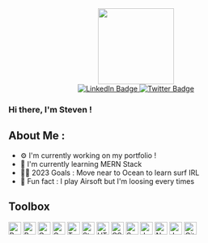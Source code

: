 <div id="header" align="center">
  <img src="https://cdn.dribbble.com/users/966681/screenshots/2896143/media/0434fa69ebb7390c11fb38c2cb934353.gif" width="150px"/>
   <div id="badges">
    <a href="https://www.linkedin.com/in/fabresteven/">
      <img src="https://img.shields.io/badge/LinkedIn-blue?style=for-the-badge&logo=linkedin&logoColor=white" alt="LinkedIn Badge"/>
    </a>
    <a href="https://twitter.com/StevenFabre6">
      <img src="https://img.shields.io/badge/Twitter-blue?style=for-the-badge&logo=twitter&logoColor=white" alt="Twitter Badge"/>
    </a>
  </div>
</div>

### Hi there, I'm Steven !

## About Me :

- ⚙️ I'm currently working on my portfolio !
- 🐣 I'm currently learning MERN Stack 
- 🏊‍♂️ 2023 Goals : Move near to Ocean to learn surf IRL
- 🦊 Fun fact : I play Airsoft but I'm loosing every times

## Toolbox

<div>
<img src="https://cdn.jsdelivr.net/gh/devicons/devicon/icons/react/react-original.svg" alt="React Logo" width="25" height="25"/>
<img src="https://cdn.jsdelivr.net/gh/devicons/devicon/icons/redux/redux-original.svg" alt="Redux Logo" width="25" height="25"/>
<img src="https://github.com/graphql.png?s=20" alt="GraphQL Logo" width="25" height="25"/> 
<img src="https://github.com/gatsbyjs.png?s=20" alt="Gatsby Logo" width="25" height="25"/> 
<img src="https://github.com/typescript-eslint.png?s=20" alt="TypeScript Logo" width="25" height="25"/> 
<img src="https://github.com/styled-components.png?s=20" alt="Styled Components Logo" width="25" height="25"/> 
<img src="https://cdn.jsdelivr.net/gh/devicons/devicon/icons/html5/html5-original.svg" alt="HTML Logo" width="25" height="25"/> 
<img src="https://cdn.jsdelivr.net/gh/devicons/devicon/icons/css3/css3-original.svg" alt="CSS Logo" width="25" height="25"/>
<img src="https://cdn.jsdelivr.net/gh/devicons/devicon/icons/sass/sass-original.svg" alt="Sass Logo" width="25" height="25"/>
<img src="https://cdn.jsdelivr.net/gh/devicons/devicon/icons/javascript/javascript-original.svg" alt="JavaScript Logo" width="25" height="25"/>
<img src="https://cdn.jsdelivr.net/gh/devicons/devicon/icons/npm/npm-original-wordmark.svg" alt="Npm Logo" width="25" height="25"/>
<img src="https://cdn.jsdelivr.net/gh/devicons/devicon/icons/jest/jest-plain.svg" alt="Jest Logo" width="25" height="25"/>
<img src="https://cdn.jsdelivr.net/gh/devicons/devicon/icons/git/git-original.svg" alt="Git Logo" width="25" height="25"/>
</div>
